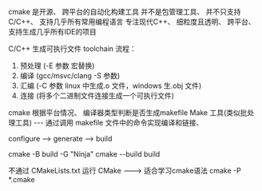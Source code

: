 cmake 是开源、 跨平台的自动化构建工具
并不是包管理工具、 并不只支持C/C++、 支持几乎所有常用编程语言
专注现代C++、 细粒度且透明、 跨平台、 支持生成几乎所有IDE的项目

C/C++ 生成可执行文件 toolchain 流程：
1. 预处理 (-E 参数 宏替换)
2. 编译 (gcc/msvc/clang -S 参数)
3. 汇编 (-C 参数 linux 中生成.o 文件，windows 生.obj 文件)
4. 连接 (将多个二进制文件连接生成一个可执行文件)

cmake 根据平台情况、 编译器类型判断是否生成makefile
Make 工具(类似批处理工具) --- 通过调用 makefile 文件中的命令实现编译和链接、

configure --> generate --> build

cmake -B build -G "Ninja"
cmake --build build

不通过 CMakeLists.txt 运行 CMake  ---> 适合学习cmake语法
cmake -P *.cmake 